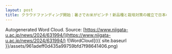 ```yaml
---
layout: post
title: クラウドファンディング開始：暑さでお米がピンチ！新品種と栽培対策の確立で日本のお米を守りたい！
---
```

Autogenerated Word Cloud.
Source\: [https://www.niigata-u.ac.jp/news/2024/631994/](https://www.niigata-u.ac.jp/news/2024/631994/)
![WordCloud]({{ site.baseurl }}/assets/961adeff0d435a99759bfd7f98641406.png)